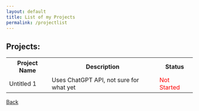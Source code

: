 ```yaml
---
layout: default
title: List of my Projects
permalink: /projectlist
---
```

## Projects:
<table>
  <tr>
    <th>Project Name</th>
    <th>Description</th>
    <th>Status</th>
  </tr>
  <tr>
    <td>Untitled 1</td>
    <td>Uses ChatGPT API, not sure for what yet</td>
    <td><span style="color:red;">Not Started </span></td>
  </tr>
</table>


[Back](https://chrisgitn.github.io/)